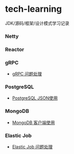 # tech-learning
JDK/源码/框架/设计模式学习记录


### Netty

### Reactor

### gRPC
- [gRPC 问题处理](./docs/grpc/grpc-troubleshooting.md)

### PostgreSQL
- [PostgreSQL JSON使用](docs/postgresql/postgresql-json-use.md)

### MongoDB
- [MongoDB 客户端使用](./docs/mongodb/mongodb-client-use.md)

### Elastic Job
- [Elastic Job 问题处理](./docs/elastic-job/elastic-job-troubleshooting.md)